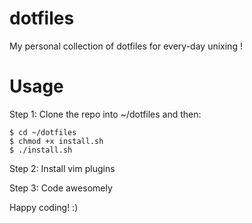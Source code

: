 # dotfiles

My personal collection of dotfiles for every-day unixing !

Usage
=====

Step 1: Clone the repo into ~/dotfiles and then:

```
$ cd ~/dotfiles
$ chmod +x install.sh
$ ./install.sh
```

Step 2: Install vim plugins

Step 3: Code awesomely

Happy coding! :)
